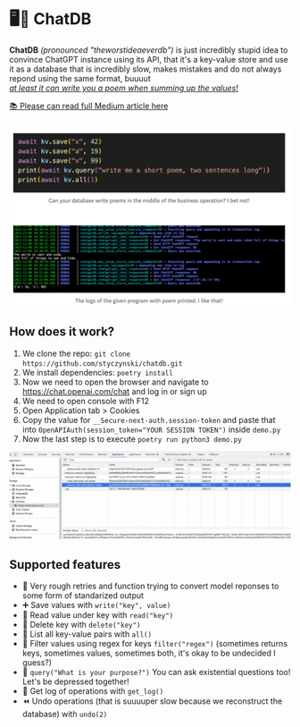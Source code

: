 # 🖥️💬 ChatDB

**ChatDB** *(pronounced "theworstideaeverdb")* is just incredibly stupid idea to convince ChatGPT instance using its API, that it's a key-value store and
use it as a database that is incredibly slow, makes mistakes and do not always repond using the same format, buuuut
<br />
[*at least it can write you a poem when summing up the values!*](www.google.com)

[📚 Please can read full Medium article here](www.google.com)

<p align="center">
<img alt="Chat DB screenshot" width="600px" src="https://github.com/styczynski/chatdb/blob/main/static/screenshot.png?raw=true" />
</p>

## How does it work?

1. We clone the repo: `git clone https://github.com/styczynski/chatdb.git`
2. We install dependencies: `poetry install`
3. Now we need to open the browser and navigate to https://chat.openai.com/chat and log in or sign up
4. We need to open console with F12
5. Open Application tab > Cookies
6. Copy the value for `__Secure-next-auth.session-token` and paste that into `OpenAPIAuth(session_token="YOUR SESSION TOKEN")` inside `demo.py`
7. Now the last step is to execute `poetry run python3 demo.py`

![Chrome token](https://github.com/styczynski/chatdb/blob/main/static/token.png?raw=true)

## Supported features

* 🔁 Very rough retries and function trying to convert model reponses to some form of standarized output
* ➕ Save values with `write("key", value)`
* 👀 Read value under key with `read("key")`
* 🚮 Delete key with `delete("key")`
* 🔢 List all key-value pairs with `all()`
* 🔎 Filter values using regex for keys `filter("regex")` (sometimes returns keys, sometimes values, sometimes both, it's okay to be undecided I guess?)
* 💬 `query("What is your purpose?")` You can ask existential questions too! Let's be depressed together!
* 📓 Get log of operations with `get_log()`
* ⏪ Undo operations (that is suuuuper slow because we reconstruct the database) with `undo(2)`
